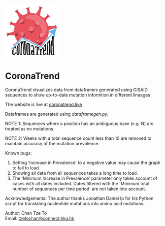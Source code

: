 [<img src="assets/images/CoronaTrend Logo.png" width="175" height="175">](https://coronatrend.live)

# CoronaTrend

CoronaTrend visualizes data from dataframes generated using GISAID sequences to show up-to-date mutation informtion in different lineages

The website is live at [coronatrend.live](https://coronatrend.live)

Dataframes are generated using _dataframegen.py_.


NOTE 1: 
Sequences where a position has an ambiguous base (e.g. N) are treated as no mutations.

NOTE 2:
Weeks with a total sequence count less than 10 are removed to maintain accuracy of the mutation prevalence.

Known bugs:
1. Setting 'Increase in Prevalence' to a negative value may cause the graph to fail to load.
2. Showing all data from all sequences takes a long time to load.
3. The 'Minimum Increase in Prevalence' parameter only takes account of cases with all dates included.
   Dates filtered with the 'Minimum total number of sequences per time period' are not taken into account.
   
Acknowledgements:
The author thanks Jonathan Daniel Ip for his Python script for translating nucleotide mutations into amino acid mutations.
   
Author: Chan Tze To\
Email: tzetochan@connect.hku.hk


